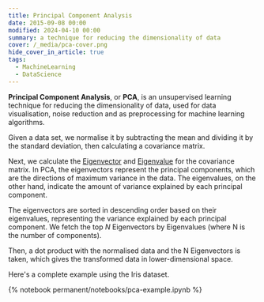 ```yaml
---
title: Principal Component Analysis
date: 2015-09-08 00:00
modified: 2024-04-10 00:00
summary: a technique for reducing the dimensionality of data
cover: /_media/pca-cover.png
hide_cover_in_article: true
tags:
  - MachineLearning
  - DataScience
---
```


**Principal Component Analysis**, or **PCA**, is an unsupervised learning technique for reducing the dimensionality of data, used for data visualisation, noise reduction and as preprocessing for machine learning algorithms.

Given a data set, we normalise it by subtracting the mean and dividing it by the standard deviation, then calculating a covariance matrix.

Next, we calculate the [Eigenvector](eigenvector.md) and [Eigenvalue](eigenvalue.md) for the covariance matrix. In PCA, the eigenvectors represent the principal components, which are the directions of maximum variance in the data. The eigenvalues, on the other hand, indicate the amount of variance explained by each principal component.

The eigenvectors are sorted in descending order based on their eigenvalues, representing the variance explained by each principal component. We fetch the top $N$ Eigenvectors by Eigenvalues (where N is the number of components).

Then, a dot product with the normalised data and the N Eigenvectors is taken, which gives the transformed data in lower-dimensional space.

Here's a complete example using the Iris dataset.

{% notebook permanent/notebooks/pca-example.ipynb %}